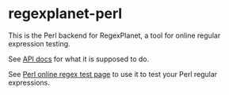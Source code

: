 # regexplanet-perl

This is the Perl backend for RegexPlanet, a tool for online regular expression testing.

See [API docs](http://www.regexplanet.com/support/api.html) for what it is supposed to do.

See [Perl online regex test page](http://www.regexplanet.com/advanced/perl/index.html) to use it to test your Perl regular expressions.
